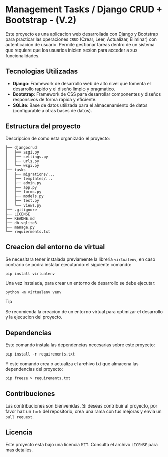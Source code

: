 # Management Tasks / Django CRUD + Bootstrap - (V.2)
Este proyecto es una aplicacion web desarrollada con Django y Bootstrap para practicar las operaciones `CRUD` (Crear, Leer, Actualizar, Eliminar) con autenticacion de usuario. Permite gestionar tareas dentro de un sistema que requiere que los usuarios inicien sesion para acceder a sus funcionalidades.

## Tecnologias Utilizadas
- **Django**: Framework de desarrollo web de alto nivel que fomenta el desarrollo rapido y el diseño limpio y pragmatico.
- **Bootstrap**: Framework de CSS para desarrollar componentes y diseños responsivos de forma rapida y eficiente.
- **SQLite**: Base de datos utilizada para el almacenamiento de datos (configurable a otras bases de datos).

## Estructura del proyecto
Descripcion de como esta organizado el proyecto:
```
├── djangocrud
│   ├── asgi.py 
│   ├── settings.py 
│   ├── urls.py 
│   └── wsgi.py 
├── tasks
│   ├── migrations/...
│   ├── templates/...
│   ├── admin.py 
│   ├── app.py 
│   ├── forms.py 
│   ├── models.py
│   ├── test.py 
│   └── views.py
├── .gitignore
├── LICENSE
├── README.md
├── db.sqlite3
├── manage.py
└── requierments.txt
```

## Creacion del entorno de virtual
Se necesitara tener instalada previamente la libreria `virtualenv`, en caso contrario se podra instalar ejecutando el siguiente comando:
```
pip install virtualenv
```
Una vez instalada, para crear un entorno de desarrollo se debe ejecutar:
```
python -m virtualenv venv
```
> [!TIP]
> Se recomienda la creacion de un entorno virtual para optimizar el desarrollo y la ejecucion del proyecto.

## Dependencias
Este comando instala las dependencias necesarias sobre este proyecto:
```
pip install -r requirements.txt
```
Y este comando crea o actualiza el archivo txt que almacena las dependencias del proyecto:
```
pip freeze > requirements.txt  
```

## Contribuciones
Las contribuciones son bienvenidas. Si deseas contribuir al proyecto, por favor haz un `fork` del repositorio, crea una rama con tus mejoras y envia un `pull request`.

## Licencia
Este proyecto esta bajo una licencia `MIT`. Consulta el archivo `LICENSE` para mas detalles.
